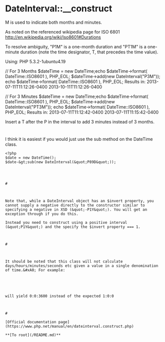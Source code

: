 # DateInterval::__construct





M is used to indicate both months and minutes.

As noted on the referenced wikipedia page for ISO 6801 http://en.wikipedia.org/wiki/Iso8601#Durations

To resolve ambiguity, &quot;P1M&quot; is a one-month duration and &quot;PT1M&quot; is a one-minute duration (note the time designator, T, that precedes the time value).

Using: PHP 5.3.2-1ubuntu4.19

// For 3 Months
$dateTime = new DateTime;echo $dateTime-&gt;format( DateTime::ISO8601 ), PHP_EOL;
$dateTime-&gt;add(new DateInterval(&quot;P3M&quot;));
echo $dateTime-&gt;format( DateTime::ISO8601 ), PHP_EOL;
Results in:
2013-07-11T11:12:26-0400
2013-10-11T11:12:26-0400

// For 3 Minutes
$dateTime = new DateTime;echo $dateTime-&gt;format( DateTime::ISO8601 ), PHP_EOL;
$dateTime-&gt;add(new DateInterval(&quot;PT3M&quot;));
echo $dateTime-&gt;format( DateTime::ISO8601 ), PHP_EOL;
Results in:
2013-07-11T11:12:42-0400
2013-07-11T11:15:42-0400

Insert a T after the P in the interval to add 3 minutes instead of 3 months.

  

#



I think it is easiest if you would just use the sub method on the DateTime class.



```
<?php
$date = new DateTime();
$date-&gt;sub(new DateInterval(&quot;P89D&quot;));


  

#



Note that, while a DateInterval object has an $invert property, you cannot supply a negative directly to the constructor similar to specifying a negative in XSD (&quot;-P1Y&quot;). You will get an exception through if you do this. 

Instead you need to construct using a positive interval (&quot;P1Y&quot;) and the specify the $invert property === 1.

  

#



It should be noted that this class will not calculate days/hours/minutes/seconds etc given a value in a single denomination of time.&#xA0; For example:



```
<?php
&#xA0; &#xA0; $di = new DateInterval(&apos;PT3600S&apos;);
&#xA0; &#xA0; echo $di-&gt;format(&apos;%H:%i:%s&apos;);
&#xA0; &#xA0; 
?>
```


will yield 0:0:3600 instead of the expected 1:0:0

  

#

[Official documentation page](https://www.php.net/manual/en/dateinterval.construct.php)

**[To root](/README.md)**
